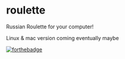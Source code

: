 # roulette
 Russian Roulette for your computer!
 
 Linux & mac version coming eventually maybe

[![forthebadge](https://forthebadge.com/images/badges/contains-tasty-spaghetti-code.svg)](https://forthebadge.com)
